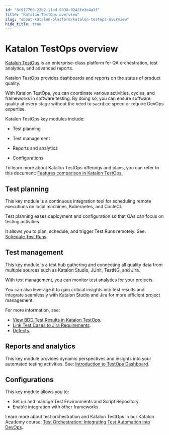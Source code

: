 ```yaml
---
id: "8c917760-22b2-11ed-9930-0242fe3e4a3f"
title: "Katalon TestOps overview"
slug: "about-katalon-platform/katalon-testops-overview"
hide_title: true
---
```


# <a id="id" class="anchor_top_offset"/><a id="ariaid-title1" class="anchor_top_offset"/><span xmlns="http://www.w3.org/1999/xhtml" className="ph">Katalon TestOps</span>  overview

<p xmlns="http://www.w3.org/1999/xhtml" className="p"><a className="xref j-external-link" href="https://testops.katalon.io/home" target="_blank"><span className="ph">Katalon TestOps</span></a> is   an enterprise-class platform for QA orchestration,   test analytics, and advanced   reports.</p> 
<p xmlns="http://www.w3.org/1999/xhtml" className="p"><span className="ph">Katalon TestOps</span> provides dashboards and reports on the status of   product quality.</p> 
<p xmlns="http://www.w3.org/1999/xhtml" className="p">With <span className="ph">Katalon TestOps</span>, you can coordinate various activities,   cycles, and frameworks in software testing. By doing so, you can   ensure software quality at every stage without the need to   sacrifice speed or require DevOps expertise.</p> 
<div xmlns="http://www.w3.org/1999/xhtml" className="p"><span className="ph">Katalon TestOps</span> key modules include:<ul className="ul"><li className="li"><p className="p">Test planning</p></li><li className="li"><p className="p">Test management</p></li><li className="li"><p className="p">Reports and analytics</p></li><li className="li"><p className="p">Configurations</p></li></ul></div>
<p xmlns="http://www.w3.org/1999/xhtml" className="p">To learn more about <span className="ph">Katalon TestOps</span> offerings and plans, you can refer to this document: <a className="xref" href="/administer/katalon-platform-packages/katalon-platform-plans">Features comparison in <span className="ph">Katalon TestOps</span>.</a></p> 

## <a id="id_1" class="anchor_top_offset"/>Test planning

<p xmlns="http://www.w3.org/1999/xhtml" className="p">This key module is a continuous integration tool for scheduling   remote executions on local machines, Kubernetes, and CircleCI.</p> 
<p xmlns="http://www.w3.org/1999/xhtml" className="p">Test planning eases deployment and configuration so that QAs can   focus on testing activities.</p> 
<p xmlns="http://www.w3.org/1999/xhtml" className="p">It allows you to plan, schedule, and trigger Test Runs remotely.   See: <a className="xref" href="/execute/schedule-test-execution/schedule-test-runs-in-testops">Schedule     Test Runs</a>.</p> 

## <a id="id_2" class="anchor_top_offset"/>Test management

<p xmlns="http://www.w3.org/1999/xhtml" className="p">This key module is a test hub gathering and connecting all   quality data from multiple sources such as <span className="ph">Katalon Studio</span>, JUnit,   TestNG, and Jira.</p> 
<p xmlns="http://www.w3.org/1999/xhtml" className="p">With test management, you can monitor test analytics for your   projects.</p> 
<p xmlns="http://www.w3.org/1999/xhtml" className="p">You can also leverage it to gain critical insights into test   results and integrate seamlessly with <span className="ph">Katalon Studio</span> and Jira for   more efficient project management.</p> 
<p xmlns="http://www.w3.org/1999/xhtml" className="p">For more information, see:</p> 
<ul xmlns="http://www.w3.org/1999/xhtml" className="ul"><li className="li">     <a className="xref" href="/analyze/reports/view-test-reports/view-test-reports-in-katalon-testops/view-bdd-test-results-in-katalon-testops">View       BDD Test Results in Katalon TestOps</a>.</li><li className="li">     <a className="xref" href="/plan/integration-for-test-planning/link-test-cases-to-jira-requirements">Link       Test Cases to Jira Requirements</a>.</li><li className="li">     <a className="xref" href="/analyze/integration-for-test-analyzing/jira-integration/link-test-runs-to-jira-defects-in-katalon-testops">Defects</a>.</li></ul> 
    

## <a id="id_3" class="anchor_top_offset"/>Reports and analytics

    
      
<p xmlns="http://www.w3.org/1999/xhtml" className="p">This key module provides dynamic perspectives and insights into   your automated testing activities. See: <a className="xref" href="/analyze/reports/view-test-reports/view-test-reports-in-katalon-testops/view-testops-dashboard/testops-dashboard-overview">Introduction     to TestOps Dashboard</a>.</p> 
    
  

## <a id="id_4" class="anchor_top_offset"/>Configurations

<p xmlns="http://www.w3.org/1999/xhtml" className="p">This key module allows you to:</p> 
<ul xmlns="http://www.w3.org/1999/xhtml" className="ul"><li className="li">Set up and manage Test Environments and Script Repository. </li><li className="li">Enable integration with other frameworks.</li></ul> 
<p xmlns="http://www.w3.org/1999/xhtml" className="p">Learn more about test orchestration and <span className="ph">Katalon TestOps</span> in our <span className="ph">Katalon Academy</span> course: <a className="xref j-external-link" href="https://academy.katalon.com/courses/test-orchestration/?utm_source=kat_docs&utm_medium=testops_overview" target="_blank">Test Orchestration: Integrating Test Automation into DevOps</a>.</p> 
